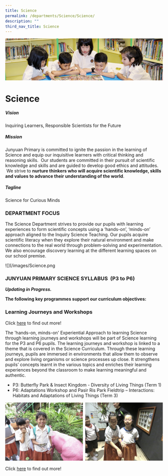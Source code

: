 ```yaml
---
title: Science
permalink: /departments/Science/Science/
description: ""
third_nav_title: Science
---
```

![](/images/banner.gif)

  
  
# Science

##### Vision

  

Inquiring Learners, Responsible Scientists for the Future

  

##### Mission

  

Junyuan Primary is committed to ignite the passion in the learning of Science and equip our inquisitive learners with critical thinking and reasoning skills.  Our students are committed in their pursuit of scientific knowledge and skills and are guided to develop good ethics and attitudes.  We strive to **nurture thinkers who will acquire scientific knowledge, skills and values to advance their understanding of the world**.

  

##### Tagline

  

Science for Curious Minds

  

### DEPARTMENT FOCUS

  

The Science Department strives to provide our pupils with learning experiences to form scientific concepts using a ‘hands-on’, ‘minds-on’ approach aligned to the Inquiry Science Teaching. Our pupils acquire scientific literacy when they explore their natural environment and make connections to the real world through problem-solving and experimentation. We also encourage discovery learning at the different learning spaces on our school premise.

![](/images/Science.png

### JUNYUAN PRIMARY SCIENCE SYLLABUS  (P3 to P6)

**_Updating in Progress._**


**The following key programmes support our curriculum objectives:**

### Learning Journeys and Workshops

Click [here](/departments/Science/Events-and-Workshop/) to find out more!

The 'hands-on, minds-on' Experiential Approach to learning Science through learning journeys and workshops will be part of Science learning for the P3 and P6 pupils. The learning journeys and workshop is linked to a theme that is covered in the Science Curriculum. Through these learning journeys, pupils are immersed in environments that allow them to observe and explore living organisms or science processes up close. It strengthens pupils’ concepts learnt in the various topics and enriches their learning experiences beyond the classroom to make learning meaningful and authentic. 

  

*   P3: Butterfly Park & Insect Kingdom - Diversity of Living Things (Term 1)
*   P6: Adaptations Workshop and Pasir Ris Park Fieldtrip – Interactions: Habitats and Adaptations of Living Things (Term 3)

![](/images/Science1.png)

Click [here](/departments/Science/Learning-Journeys/) to find out more!